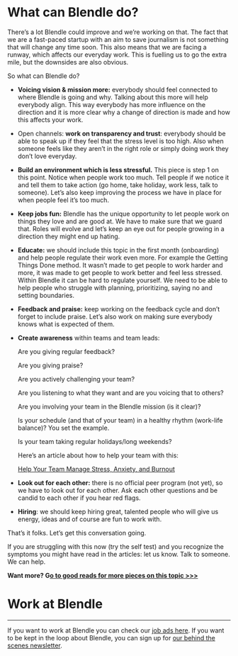 # What can Blendle do?

There’s a lot Blendle could improve and we’re working on that. The fact that we are a fast-paced startup with an aim to save journalism is not something that will change any time soon. This also means that we are facing a runway, which affects our everyday work. This is fuelling us to go the extra mile, but the downsides are also obvious.

So what can Blendle do?

- **Voicing vision & mission more:** everybody should feel connected to where Blendle is going and why. Talking about this more will help everybody align. This way everybody has more influence on the direction and it is more clear why a change of direction is made and how this affects your work.
- Open channels: **work on transparency and trust**: everybody should be able to speak up if they feel that the stress level is too high. Also when someone feels like they aren’t in the right role or simply doing work they don’t love everyday.
- **Build an environment which is less stressful.** This piece is step 1 on this point. Notice when people work too much. Tell people if we notice it and tell them to take action (go home, take holiday, work less, talk to someone). Let’s also keep improving the process we have in place for when people feel it’s too much.
- **Keep jobs fun:** Blendle has the unique opportunity to let people work on things they love and are good at. We have to make sure that we guard that. Roles will evolve and let’s keep an eye out for people growing in a direction they might end up hating.
- **Educate:** we should include this topic in the first month (onboarding) and help people regulate their work even more. For example the Getting Things Done method. It wasn’t made to get people to work harder and more, it was made to get people to work better and feel less stressed. Within Blendle it can be hard to regulate yourself. We need to be able to help people who struggle with planning, prioritizing, saying no and setting boundaries.
- **Feedback and praise:** keep working on the feedback cycle and don’t forget to include praise. Let’s also work on making sure everybody knows what is expected of them.
- **Create awareness** within teams and team leads:
    
    Are you giving regular feedback?
    
    Are you giving praise?
    
    Are you actively challenging your team?
    
    Are you listening to what they want and are you voicing that to others?
    
    Are you involving your team in the Blendle mission (is it clear)?
    
    Is your schedule (and that of your team) in a healthy rhythm (work-life balance)? You set the example.
    
    Is your team taking regular holidays/long weekends?
    
    Here’s an article about how to help your team with this: 
    
    [Help Your Team Manage Stress, Anxiety, and Burnout](https://hbr.org/2016/01/help-your-team-manage-stress-anxiety-and-burnout?utm_source=All+Poynter+Subscribers&utm_campaign=375ceb2697-EMAIL_CAMPAIGN_2017_04_12&utm_medium=email&utm_term=0_5372046825-375ceb2697-257900805)
    
- **Look out for each other:** there is no official peer program (not yet), so we have to look out for each other. Ask each other questions and be candid to each other if you hear red flags.
- **Hiring**: we should keep hiring great, talented people who will give us energy, ideas and of course are fun to work with.

That’s it folks. Let’s get this conversation going.

If you are struggling with this now (try the self test) and you recognize the symptoms you might have read in the articles: let us know. Talk to someone. We can help.

**Want more? G[o to good reads for more pieces on this topic >>>](Good%20reads%20746438417b5e4e61a7c1a371083207b8.md)**

# Work at Blendle

---

If you want to work at Blendle you can check our [job ads here](https://blendle.homerun.co/). If you want to be kept in the loop about Blendle, you can sign up for [our behind the scenes newsletter](https://blendle.homerun.co/yes-keep-me-posted/tr/apply?token=8092d4128c306003d97dd3821bad06f2).